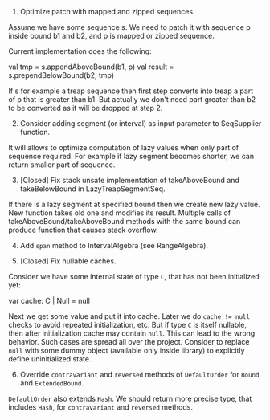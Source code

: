 1. Optimize patch with mapped and zipped sequences.

Assume we have some sequence s. We need to patch it with sequence p inside bound b1 and b2, and p is mapped or zipped sequence.

Current implementation does the following:

val tmp = s.appendAboveBound(b1, p)
val result = s.prependBelowBound(b2, tmp)

If s for example a treap sequence then first step converts into treap a part of p that is greater than b1. But actually we don't need part greater than b2 to be converted as it will be dropped at step 2.

2. Consider adding segment (or interval) as input parameter to SeqSupplier function.

It will allows to optimize computation of lazy values when only part of sequence required. For example if lazy segment becomes shorter, we can return smaller part of sequence.

3. [Closed] Fix stack unsafe implementation of takeAboveBound and takeBelowBound in LazyTreapSegmentSeq.

If there is a lazy segment at specified bound then we create new lazy value. New function takes old one and modifies its result. Multiple calls of takeAboveBound/takeAboveBound methods with the same bound can produce function that causes stack overflow.

4. Add `span` method to IntervalAlgebra (see RangeAlgebra).

5. [Closed] Fix nullable caches.

Consider we have some internal state of type `C`, that has not been initialized yet:

var cache: C | Null = null

Next we get some value and put it into cache. Later we do `cache != null` checks to avoid repeated initialization, etc.
But if type `C` is itself nullable, then after initialization cache may contain `null`. This can lead to the wrong
behavior. Such cases are spread all over the project. Consider to replace `null` with some dummy object (available
only inside library) to explicitly define uninitialized state.

6. Override `contravariant` and `reversed` methods of `DefaultOrder` for `Bound` and `ExtendedBound`.

`DefaultOrder` also extends `Hash`. We should return more precise type, that includes `Hash`, for  `contravariant` and `reversed` methods.